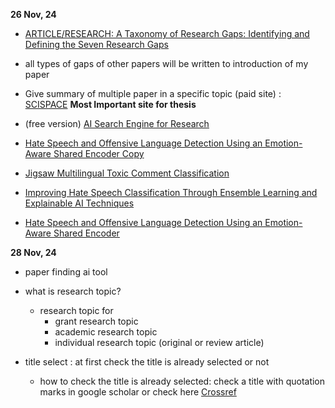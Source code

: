**26 Nov, 24**

- [ARTICLE/RESEARCH: A Taxonomy of Research Gaps: Identifying and Defining the Seven Research Gaps](https://www.academia.edu/35505149/ARTICLE_RESEARCH_A_Taxonomy_of_Research_Gaps_Identifying_and_Defining_the_Seven_Research_Gaps)
- all types of gaps of other papers will be written to introduction of my paper

- Give summary of multiple paper in a specific topic (paid site) : [SCISPACE](https://typeset.io/) **Most Important site for thesis**

- (free version) [AI Search Engine for Research](https://consensus.app/)

- [Hate Speech and Offensive Language Detection Using an Emotion-Aware Shared Encoder Copy](https://www.smartquantai.com/scholar/1250646xs.html?fbclid=IwY2xjawGtn55leHRuA2FlbQIxMAABHVtYGHKVEKnGqSfkm6epYmB12exuZp0UjLUykNbDq0FfZHpCtPfQphPhqA_aem_9YT0d7ed1cvE-O9JtHYahw)

- [Jigsaw Multilingual Toxic Comment Classification](https://www.kaggle.com/c/jigsaw-multilingual-toxic-comment-classification/data?fbclid=IwY2xjawGtn6RleHRuA2FlbQIxMAABHV9NwqYBR01z3pt_W37hCtt8mflEBWXdnWeDIgY1mUscdo4btRCfJ0zbPQ_aem_kCAxx9PvSyjpceONWlJRiA)

- [Improving Hate Speech Classification Through Ensemble Learning and Explainable AI Techniques](https://link.springer.com/article/10.1007/s13369-024-09540-2?fbclid=IwY2xjawGtn6ZleHRuA2FlbQIxMAABHfgLuHqrUY_n-EfY41h6tiMFL31VNvrbICVkZ0KlwB-Z8IfDIFl0Snfkkg_aem_VhLIPDsnToyvkxlASYEMPg)
- [Hate Speech and Offensive Language Detection Using an Emotion-Aware Shared Encoder](https://ieeexplore.ieee.org/abstract/document/10279690?fbclid=IwY2xjawGtn79leHRuA2FlbQIxMAABHZgusO3KsmU_hp54-KKF5DBN1jUPOPH47cw4nHtABByRVagguCYnp9uPag_aem_bF4y0jsxrRcHuK8CXGoR3w)

**28 Nov, 24**

- paper finding ai tool

- what is research topic?
  - research topic for
    - grant research topic
    - academic research topic
    - individual research topic (original or review article)
- title select : at first check the title is already selected or not
  - how to check the title is already selected: check a title with quotation marks in google scholar or check here [Crossref](https://www.crossref.org/)
